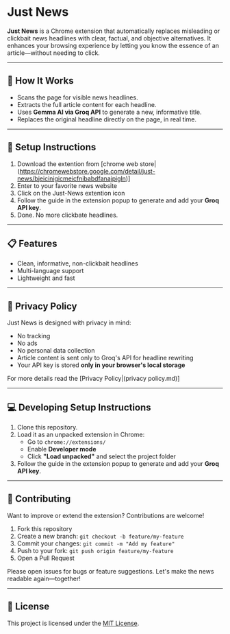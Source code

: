 # Just News

**Just News** is a Chrome extension that automatically replaces misleading or clickbait news headlines with clear, factual, and objective alternatives. It enhances your browsing experience by letting you know the essence of an article—without needing to click.

---

## 🧠 How It Works

- Scans the page for visible news headlines.
- Extracts the full article content for each headline.
- Uses **Gemma AI via Groq API** to generate a new, informative title.
- Replaces the original headline directly on the page, in real time.

---

## 🔑 Setup Instructions

1. Download the extention from [chrome web store|(https://chromewebstore.google.com/detail/just-news/bjeicinigicmeicfnibabdfanajpigln)]
2. Enter to your favorite news website
3. Click on the Just-News extention icon
4. Follow the guide in the extension popup to generate and add your **Groq API key**.
5. Done. No more clickbate headlines.

---

## 📋 Features

- Clean, informative, non-clickbait headlines
- Multi-language support
- Lightweight and fast

---

## 🔐 Privacy Policy

Just News is designed with privacy in mind:

- No tracking
- No ads
- No personal data collection
- Article content is sent only to Groq's API for headline rewriting
- Your API key is stored **only in your browser's local storage**

For more details read the [Privacy Policy|(privacy policy.md)]

---

## 💻 Developing Setup Instructions

1. Clone this repository.
2. Load it as an unpacked extension in Chrome:
   - Go to `chrome://extensions/`
   - Enable **Developer mode**
   - Click **"Load unpacked"** and select the project folder
3. Follow the guide in the extension popup to generate and add your **Groq API key**.

---
## 🤝 Contributing

Want to improve or extend the extension? Contributions are welcome!

1. Fork this repository
2. Create a new branch: `git checkout -b feature/my-feature`
3. Commit your changes: `git commit -m "Add my feature"`
4. Push to your fork: `git push origin feature/my-feature`
5. Open a Pull Request

Please open issues for bugs or feature suggestions. Let's make the news readable again—together!

---

## 📄 License

This project is licensed under the [MIT License](LICENSE).